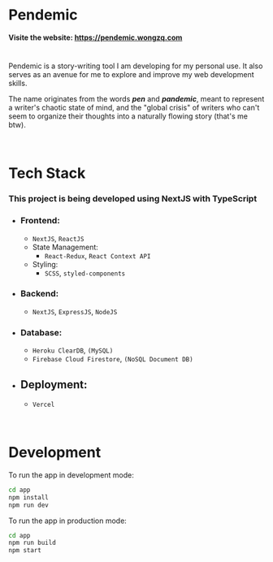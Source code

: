 # **Pendemic**

**Visite the website: https://pendemic.wongzq.com**

#

Pendemic is a story-writing tool I am developing for my personal use. It also serves as an avenue for me to explore and improve my web development skills.

The name originates from the words **_pen_** and **_pandemic_**, meant to represent a writer's chaotic state of mind, and the "global crisis" of writers who can't seem to organize their thoughts into a naturally flowing story (that's me btw).

<br>

# **Tech Stack**

### This project is being developed using **NextJS with TypeScript**

- ### Frontend:
  - `NextJS`, `ReactJS`
  - State Management:
    - `React-Redux`, `React Context API`
  - Styling:
    - `SCSS`, `styled-components`
- ### Backend:
  - `NextJS`, `ExpressJS`, `NodeJS`
- ### Database:
  - `Heroku ClearDB`, `(MySQL)`
  - `Firebase Cloud Firestore`, `(NoSQL Document DB)`
- ## Deployment:
  - `Vercel`

<br>

# **Development**

To run the app in development mode:

```cmd
cd app
npm install
npm run dev
```

To run the app in production mode:

```cmd
cd app
npm run build
npm start
```
